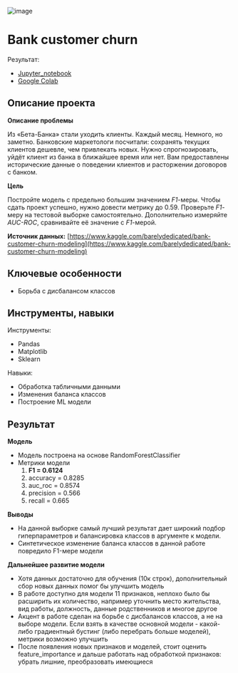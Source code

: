 ![image](https://github.com/dmakhazen/portfolio/assets/107398428/db64c2cd-b2ed-4140-b89f-0472fc2bcfbd)


# Bank customer churn

Результат:
- [Jupyter_notebook](https://github.com/dmakhazen/portfolio/tree/main/bank_customer_churn/bank_customer_churn_reviewed.ipynb)
- [Google Colab](https://colab.research.google.com/drive/1pATt4qs5q-4rMflkhMwoNuNqYCM_Ikhh?usp=sharing)

## Описание проекта

**Описание проблемы**

Из «Бета-Банка» стали уходить клиенты. Каждый месяц. Немного, но заметно. Банковские маркетологи посчитали: сохранять текущих клиентов дешевле, чем привлекать новых. Нужно спрогнозировать, уйдёт клиент из банка в ближайшее время или нет. Вам предоставлены исторические данные о поведении клиентов и расторжении договоров с банком. 

**Цель**

Постройте модель с предельно большим значением *F1*-меры. Чтобы сдать проект успешно, нужно довести метрику до 0.59. Проверьте *F1*-меру на тестовой выборке самостоятельно.
Дополнительно измеряйте *AUC-ROC*, сравнивайте её значение с *F1*-мерой.

**Источник данных:** [https://www.kaggle.com/barelydedicated/bank-customer-churn-modeling](https://www.kaggle.com/barelydedicated/bank-customer-churn-modeling)

## Ключевые особенности
- Борьба с дисбалансом классов

## Инструменты, навыки

Инструменты:
- Pandas
- Matplotlib
- Sklearn

Навыки:
- Обработка табличными данными
- Изменения баланса классов
- Построение ML модели

## Результат

**Модель**

- Модель построена на основе RandomForestClassifier
- Метрики модели
  1. **F1 = 0.6124**
  2. accuracy = 0.8285
  3. auc_roc = 0.8574
  4. precision = 0.566
  5. recall = 0.665
  
**Выводы**
- На данной выборке самый лучший результат дает широкий подбор гиперпараметров и балансировка классов в аргументе к модели. 
- Синтетическое изменение баланса классов в данной работе повредило F1-мере модели

**Дальнейшее развитие модели**
- Хотя данных достаточно для обучения (10к строк), дополнительный сбор новых данных помог бы улучшить модель
- В работе доступно для модели 11 признаков, неплохо было бы расширить их количество, например уточнить место жительства, вид работы, должность, данные родственников и многое другое
- Акцент в работе сделан на борьбе с дисбалансов классов, а не на выборе модели. Если взять в качестве основной модели - какой-либо градиентный бустинг (либо перебрать больше моделей), метрики возможно улучшить
- После появления новых признаков и моделей, стоит оценить feature_importance и дальше работать над обработкой признаков: убрать лишние, преобразовать имеющиеся
